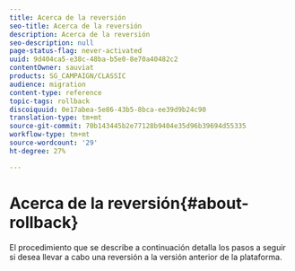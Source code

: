 ```yaml
---
title: Acerca de la reversión
seo-title: Acerca de la reversión
description: Acerca de la reversión
seo-description: null
page-status-flag: never-activated
uuid: 9d404ca5-e38c-48ba-b5e0-8e70a40482c2
contentOwner: sauviat
products: SG_CAMPAIGN/CLASSIC
audience: migration
content-type: reference
topic-tags: rollback
discoiquuid: 0e17abea-5e86-43b5-8bca-ee39d9b24c90
translation-type: tm+mt
source-git-commit: 70b143445b2e77128b9404e35d96b39694d55335
workflow-type: tm+mt
source-wordcount: '29'
ht-degree: 27%

---
```



# Acerca de la reversión{#about-rollback}

El procedimiento que se describe a continuación detalla los pasos a seguir si desea llevar a cabo una reversión a la versión anterior de la plataforma.
